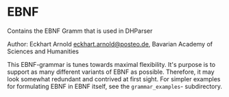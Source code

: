 # EBNF

Contains the EBNF Gramm that is used in DHParser

Author: Eckhart Arnold <eckhart.arnold@posteo.de>, 
        Bavarian Academy of Sciences and Humanities


This EBNF-grammar is tunes towards maximal flexibility. It's purpose is 
to support as many different variants of EBNF as possible. Therefore,
it may look somewhat redundant and contrived at first sight. For simpler
examples for formulating EBNF in EBNF itself, see the `grammar_examples`-
subdirectory.  
